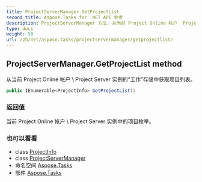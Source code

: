 ```yaml
---
title: ProjectServerManager.GetProjectList
second_title: Aspose.Tasks for .NET API 参考
description: ProjectServerManager 方法. 从当前 Project Online 帐户  Project Server 实例的工作存储中获取项目列表
type: docs
weight: 50
url: /zh/net/aspose.tasks/projectservermanager/getprojectlist/
---
```

## ProjectServerManager.GetProjectList method

从当前 Project Online 帐户 \ Project Server 实例的“工作”存储中获取项目列表。

```csharp
public IEnumerable<ProjectInfo> GetProjectList()
```

### 返回值

当前 Project Online 帐户 \ Project Server 实例中的项目枚举。

### 也可以看看

* class [ProjectInfo](../../projectinfo/)
* class [ProjectServerManager](../)
* 命名空间 [Aspose.Tasks](../../projectservermanager/)
* 部件 [Aspose.Tasks](../../../)


